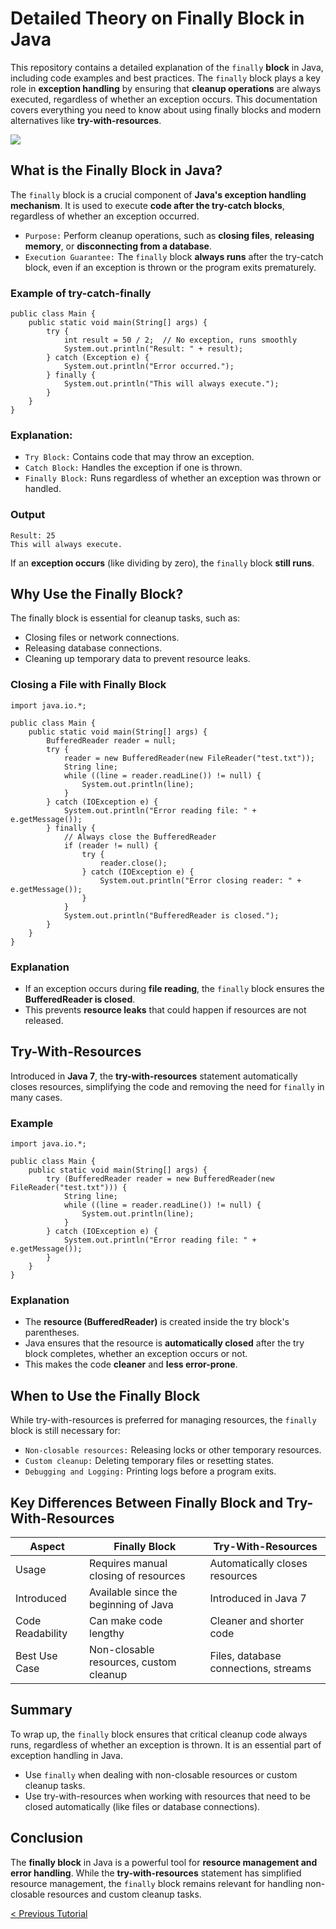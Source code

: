 # Detailed Theory on Finally Block in Java
This repository contains a detailed explanation of the `finally` **block** in Java, including code examples and best practices. The `finally` block plays a key role in **exception handling** by ensuring that **cleanup operations** are always executed, regardless of whether an exception occurs. This documentation covers everything you need to know about using finally blocks and modern alternatives like **try-with-resources**.

[![](https://markdown-videos-api.jorgenkh.no/youtube/Y2_bFUK_sxw)](https://youtu.be/Y2_bFUK_sxw)

## What is the Finally Block in Java?
The `finally` block is a crucial component of **Java's exception handling mechanism**. It is used to execute **code after the try-catch blocks**, regardless of whether an exception occurred.
* `Purpose:` Perform cleanup operations, such as **closing files**, **releasing memory**, or **disconnecting from a database**.
* `Execution Guarantee:` The `finally` block **always runs** after the try-catch block, even if an exception is thrown or the program exits prematurely.

### Example of try-catch-finally
```
public class Main {
    public static void main(String[] args) {
        try {
            int result = 50 / 2;  // No exception, runs smoothly
            System.out.println("Result: " + result);
        } catch (Exception e) {
            System.out.println("Error occurred.");
        } finally {
            System.out.println("This will always execute.");
        }
    }
}
```
### Explanation:
* `Try Block:` Contains code that may throw an exception.
* `Catch Block:` Handles the exception if one is thrown.
* `Finally Block:` Runs regardless of whether an exception was thrown or handled.

### Output
```
Result: 25
This will always execute.
```

If an **exception occurs** (like dividing by zero), the `finally` block **still runs**.

## Why Use the Finally Block?
The finally block is essential for cleanup tasks, such as:
* Closing files or network connections.
* Releasing database connections.
* Cleaning up temporary data to prevent resource leaks.

### Closing a File with Finally Block
```
import java.io.*;

public class Main {
    public static void main(String[] args) {
        BufferedReader reader = null;
        try {
            reader = new BufferedReader(new FileReader("test.txt"));
            String line;
            while ((line = reader.readLine()) != null) {
                System.out.println(line);
            }
        } catch (IOException e) {
            System.out.println("Error reading file: " + e.getMessage());
        } finally {
            // Always close the BufferedReader
            if (reader != null) {
                try {
                    reader.close();
                } catch (IOException e) {
                    System.out.println("Error closing reader: " + e.getMessage());
                }
            }
            System.out.println("BufferedReader is closed.");
        }
    }
}
```
### Explanation
* If an exception occurs during **file reading**, the `finally` block ensures the **BufferedReader is closed**.
* This prevents **resource leaks** that could happen if resources are not released.

## Try-With-Resources
Introduced in **Java 7**, the **try-with-resources** statement automatically closes resources, simplifying the code and removing the need for `finally` in many cases.

### Example
```
import java.io.*;

public class Main {
    public static void main(String[] args) {
        try (BufferedReader reader = new BufferedReader(new FileReader("test.txt"))) {
            String line;
            while ((line = reader.readLine()) != null) {
                System.out.println(line);
            }
        } catch (IOException e) {
            System.out.println("Error reading file: " + e.getMessage());
        }
    }
}
```
### Explanation
* The **resource (BufferedReader)** is created inside the try block's parentheses.
* Java ensures that the resource is **automatically closed** after the try block completes, whether an exception occurs or not.
* This makes the code **cleaner** and **less error-prone**.

## When to Use the Finally Block
While try-with-resources is preferred for managing resources, the `finally` block is still necessary for:
* `Non-closable resources:` Releasing locks or other temporary resources.
* `Custom cleanup:` Deleting temporary files or resetting states.
* `Debugging and Logging:` Printing logs before a program exits.

## Key Differences Between Finally Block and Try-With-Resources
| Aspect | Finally Block | Try-With-Resources | 
| ----------------|---------|----------|
|     Usage     |  Requires manual closing of resources  |   Automatically closes resources    |
|     Introduced     |  Available since the beginning of Java  |   Introduced in Java 7   |
|    Code Readability    |  Can make code lengthy  |   Cleaner and shorter code   |
|    Best Use Case  | Non-closable resources, custom cleanup | Files, database connections, streams |

## Summary
To wrap up, the `finally` block ensures that critical cleanup code always runs, regardless of whether an exception is thrown. It is an essential part of exception handling in Java.
* Use `finally` when dealing with non-closable resources or custom cleanup tasks.
* Use try-with-resources when working with resources that need to be closed automatically (like files or database connections).

## Conclusion
The **finally block** in Java is a powerful tool for **resource management and error handling**. While the **try-with-resources** statement has simplified resource management, the `finally` block remains relevant for handling non-closable resources and custom cleanup tasks.

[< Previous Tutorial](https://github.com/nakulmitra/java-tutorial/blob/master/exception-handling/trycatch.md)